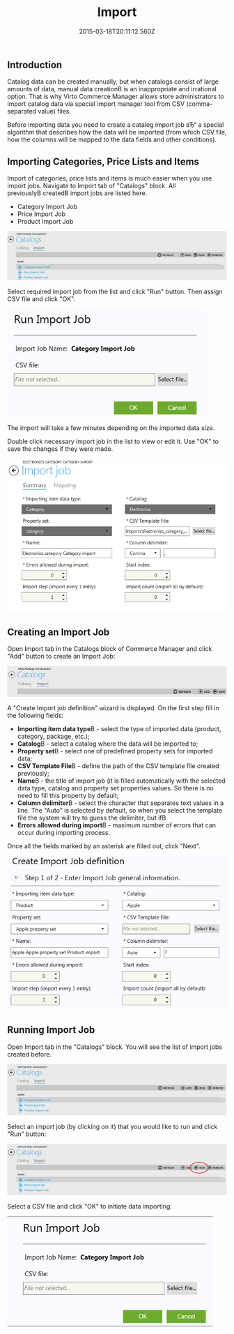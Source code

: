 ﻿---
title: Import
description: Import
layout: docs
date: 2015-03-18T20:11:12.560Z
priority: 4
---
## Introduction

Catalog data can be created manually, but when catalogs consist of large amounts of data, manual data creationВ is an inappropriate and irrational option. That is why Virto Commerce Manager allows store administrators to import catalog data via special import manager tool from CSV (comma-separated value) files.

Before importing data you need to create a catalog import job вЂ“ a special algorithm that describes how the data will be imported (from which CSV file, how the columns will be mapped to the data fields and other conditions).

## Importing Categories, Price Lists and Items

Import of categories, price lists and items is much easier when you use import jobs. Navigate to Import tab of "Catalogs" block. All previouslyВ createdВ import jobs are listed here.

* Category Import Job
* Price Import Job
* Product Import Job

<img src="../../../assets/images/docs/017-list-of-import-jobs.PNG" />

Select required import job from the list and click "Run" button. Then assign CSV file and click "OK".

<img src="../../../assets/images/docs/018-run-import-job.PNG" />

The import will take a few minutes depending on the imported data size.

Double click necessary import job in the list to view or edit it. Use "OK" to save the changes if they were made.

<img src="../../../assets/images/docs/image2013-10-24_10_51_41.png" />

## Creating an Import Job

Open Import tab in the Catalogs block of Commerce Manager and click "Add" button to create an Import Job:

<img src="../../../assets/images/docs/012-add-button.PNG" />

A "Create Import job definition" wizard is displayed. On the first step fill in the following fields:

* **Importing item data type**В - select the type of imported data (product, category, package, etc.);
* **Catalog**В - select a catalog where the data will be imported to;
* **Property set**В - select one of predefined property sets for imported data;
* **CSV Template File**В - define the path of the CSV template file created previously;
* **Name**В - the title of import job (it is filled automatically with the selected data type, catalog and property set properties values. So there is no need to fill this property by default;
* **Column delimiter**В - select the character that separates text values in a line. The "Auto" is selected by default, so when you select the template file the system will try to guess the delimiter, but ifВ 
* **Errors allowed during import**В - maximum number of errors that can occur during importing process.

Once all the fields marked by an asterisk are filled out, click "Next".

<img src="../../../assets/images/docs/image2013-10-24_10_52_31.png" />

## Running Import Job

Open Import tab in the "Catalogs" block. You will see the list of import jobs created before.

<img src="../../../assets/images/docs/014-import-jobs.png" />

Select an import job (by clicking on it) that you would like to run and click "Run" button:

<img src="../../../assets/images/docs/015-import-jobs.png" />

Select a CSV file and click "OK" to initiate data importing:

<img src="../../../assets/images/docs/016-select-csv-file.png" />
